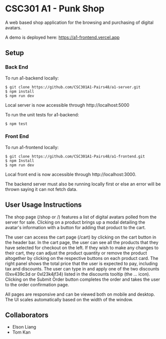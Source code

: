 # CSC301 A1 - Punk Shop

A web based shop application for the browsing and purchasing of digital avatars.

A demo is deployed here: https://a1-frontend.vercel.app

## Setup

### Back End

To run a1-backend locally:
```
$ git clone https://github.com/CSC301A1-Pairs48/a1-server.git
$ npm install 
$ npm run dev
```

Local server is now accessible through http://localhost:5000

To run the unit tests for a1-backend:

```html
$ npm test
```

### Front End

To run a1-frontend locally:
```
$ git clone https://github.com/CSC301A1-Pairs48/a1-frontend.git
$ npm Install
$ npm run dev
```

Local front end is now accessible through http://localhost:3000. 

The backend server must also be running locally first or else an error will be thrown saying it can not fetch data.

## User Usage Instructions

The shop page (/shop or /) features a list of digital avatars polled from the server for sale. Clicking on a product brings up a modal detailing the avatar's information with a button for adding that product to the cart. 

The user can access the cart page (/cart) by clicking on the cart button in the header bar. In the cart page, the user can see all the products that they have selected for checkout on the left. If they wish to make any changes to their cart, they can adjust the product quantity or remove the product altogether by clicking on the respective buttons on each product card. The right panel shows the total price that the user is expected to pay, including tax and discounts. The user can type in and apply one of the two discounts (0xv439c3d or 0xl23k4jf34) listed in the discounts tooltip (the … icon). Clicking on the Submit Order button completes the order and takes the user to the order confirmation page.

All pages are responsive and can be viewed both on mobile and desktop. The UI scales automatically based on the width of the window.

## Collaborators

- Elson Liang
- Tom Kan

